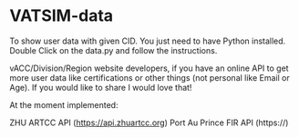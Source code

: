 # VATSIM-data

To show user data with given CID. You just need to have Python installed. Double Click on the data.py and follow the instructions.

vACC/Division/Region website developers, if you have an online API to get more user data like certifications or other things (not personal like Email or Age). If you would like to share I would love that!

At the moment implemented:

ZHU ARTCC API (https://api.zhuartcc.org)
Port Au Prince FIR API (https://)
